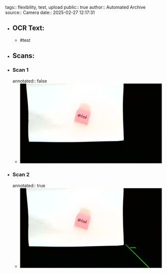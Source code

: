 tags:: flexibility, test, upload
public:: true
author:: Automated Archive
source:: Camera
date:: 2025-02-27 12:17:31

- ## OCR Text:
	- #test
- ## Scans:
- ### Scan 1
  annotated:: false
	- ![./assets/scans/2025-02-27T12-17-31-8482.jpg](./assets/scans/2025-02-27T12-17-31-8482.jpg)
- ### Scan 2
  annotated:: true
	- ![./assets/scans/2025-02-27T12-17-31-8653.jpg](./assets/scans/2025-02-27T12-17-31-8653.jpg)
